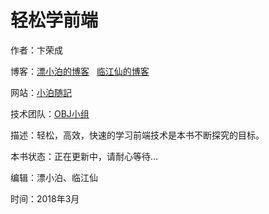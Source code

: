 # 轻松学前端

作者：卞荣成

博客：[漂小泊的博客](https://www.itsolotime.com/blog) &nbsp;&nbsp;[临江仙的博客](https://www.itsolotime.com/blog)

网站：[小泊随記](https://www.itsolotime.com)

技术团队：[OBJ小组](https://obj.itsolotime.com)

描述：轻松，高效，快速的学习前端技术是本书不断探究的目标。

本书状态：正在更新中，请耐心等待…

编辑：漂小泊、临江仙

时间：2018年3月


